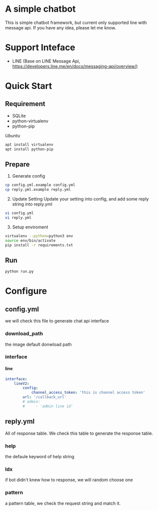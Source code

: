# A simple chatbot

This is simple chatbot framework, but current only supported line with message api.
If you have any idea, please let me know.

# Support Inteface

- LINE (Base on LINE Message Api, https://developers.line.me/en/docs/messaging-api/overview/)

# Quick Start

## Requirement

- SQLite
- python-virtualenv
- python-pip

*Ubuntu*
```bash
apt install virtualenv
apt install python-pip
```

## Prepare

1. Generate config
```bash
cp config.yml.example config.yml
cp reply.yml.example reply.yml
```

2. Update Setting
Update your setting into config, and add some reply string into reply.yml
```bash
vi config.yml
vi reply.yml
```

3. Setup enviroment
```bash
virtualenv --python=python3 env
source env/bin/activate
pip install -r requirements.txt
```

## Run

```bash
python run.py
```

# Configure

## config.yml

we will check this file to generate chat api interface

### download_path
the image default donwload path

### interface

#### line

```yaml
interface:
    lineV2:
        config:
            channel_access_token: 'this is channel access token'
        url: '/callback_url'
        # admin:
        #     - 'admin line id'
```

## reply.yml

All of response table. We check this table to generate the response table.

### help
the defaule keyword of help string

### ldx
if bot didn't knew how to response, we will random choose one

### pattern
a pattern table, we check the request string and match it. 
